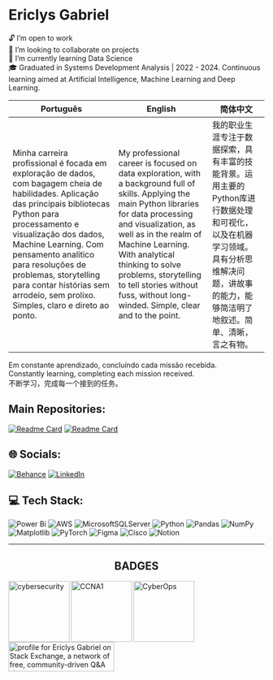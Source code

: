 # Ericlys Gabriel
🔓 I’m open to work <br> 🤝 I’m looking to collaborate on projects <br> 🌱 I’m currently learning Data Science <br> 🎓 Graduated in Systems Development Analysis | 2022 - 2024. Continuous learning aimed at Artificial Intelligence, Machine Learning and Deep Learning.

| Português | English | 简体中文|
|-----------|---------|---------|
| Minha carreira profissional é focada em exploração de dados, com bagagem cheia de habilidades. Aplicação das principais bibliotecas Python para processamento e visualização dos dados, Machine Learning. Com pensamento analítico para resoluções de problemas, storytelling para contar histórias sem arrodeio, sem prolixo. Simples, claro e direto ao ponto. | My professional career is focused on data exploration, with a background full of skills. Applying the main Python libraries for data processing and visualization, as well as in the realm of Machine Learning. With analytical thinking to solve problems, storytelling to tell stories without fuss, without long-winded. Simple, clear and to the point. | 我的职业生涯专注于数据探索，具有丰富的技能背景。运用主要的Python库进行数据处理和可视化，以及在机器学习领域。具有分析思维解决问题，讲故事的能力，能够简洁明了地叙述。简单、清晰，言之有物。|

Em constante aprendizado, concluíndo cada missão recebida. <br> Constantly learning, completing each mission received. <br> 不断学习，完成每一个接到的任务。

## Main Repositories:
[![Readme Card](https://github-readme-stats.vercel.app/api/pin/?username=gaberibr&repo=Cases_DataAnalysis\&title_color=fff\&icon_color=f9f9f9\&text_color=9f9f9f\&bg_color=151515)](https://github.com/gaberibr/Cases_DataAnalysis)
[![Readme Card](https://github-readme-stats.vercel.app/api/pin/?username=gaberibr&repo=Cases_PowerBI\&title_color=fff\&icon_color=f9f9f9\&text_color=9f9f9f\&bg_color=151515)](https://github.com/gaberibr/Cases_PowerBI)

## 🌐 Socials:
[![Behance](https://img.shields.io/badge/Behance-1769ff?logo=behance&logoColor=white)](https://behance.net/gaberi) [![LinkedIn](https://img.shields.io/badge/LinkedIn-%230077B5.svg?logo=linkedin&logoColor=white)](https://linkedin.com/in/ericlysgabriel/) 

## 💻 Tech Stack:
![Power Bi](https://img.shields.io/badge/power_bi-F2C811?style=plastic&logo=powerbi&logoColor=black) ![AWS](https://img.shields.io/badge/AWS-%23FF9900.svg?style=plastic&logo=amazon-aws&logoColor=white) ![MicrosoftSQLServer](https://img.shields.io/badge/Microsoft%20SQL%20Server-CC2927?style=plastic&logo=microsoft%20sql%20server&logoColor=white) ![Python](https://img.shields.io/badge/python-3670A0?style=plastic&logo=python&logoColor=ffdd54) ![Pandas](https://img.shields.io/badge/pandas-%23150458.svg?style=plastic&logo=pandas&logoColor=white) ![NumPy](https://img.shields.io/badge/numpy-%23013243.svg?style=plastic&logo=numpy&logoColor=white) ![Matplotlib](https://img.shields.io/badge/Matplotlib-%23ffffff.svg?style=plastic&logo=Matplotlib&logoColor=black) ![PyTorch](https://img.shields.io/badge/PyTorch-%23EE4C2C.svg?style=plastic&logo=PyTorch&logoColor=white)  ![Figma](https://img.shields.io/badge/figma-%23F24E1E.svg?style=plastic&logo=figma&logoColor=white) ![Cisco](https://img.shields.io/badge/cisco-%23049fd9.svg?style=plastic&logo=cisco&logoColor=black) ![Notion](https://img.shields.io/badge/Notion-%23000000.svg?style=plastic&logo=notion&logoColor=white)
<hr>
</div>
  <div>
  <h2 align="center">BADGES</h2>
  <a href= "https://www.credly.com/badges/a683039c-a18d-4628-8b73-61fe8ed4539d/public_url"> 
  <img align="left" src= "https://images.credly.com/size/340x340/images/054913b2-e271-49a2-a1a4-9bf1c1f9a404/CyberEssentials.png" width = 120px alt = "cybersecurity">
  <a href= "https://www.credly.com/badges/d9deecce-5826-4978-bcdc-1f033c64514a/public_url"> 
  <img align="left" src= "https://images.credly.com/size/340x340/images/70d71df5-f3dc-4380-9b9d-f22513a70417/CCNAITN__1_.png" width = 120px alt = "CCNA1">
  <a href= "https://www.credly.com/badges/8d0b7fa7-64ad-4f48-8ded-87d18129b235/public_url"> 
  <img align="left" src= "https://images.credly.com/size/340x340/images/53f37f83-04a1-4935-9b1e-21a99cc6e1b2/CyberOpsAssoc.png" width = 120px alt = "CyberOps">
    <a href="https://stackexchange.com/users/28978237/ericlys-gabriel"><img src="https://stackexchange.com/users/flair/28978237.png" width="208" height="58" alt="profile for Ericlys Gabriel on Stack Exchange, a network of free, community-driven Q&amp;A sites" title="profile for Ericlys Gabriel on Stack Exchange, a network of free, community-driven Q&amp;A sites" /></a>
</div>
<!-- Proudly created with GPRM ( https://gprm.itsvg.in ) -->
